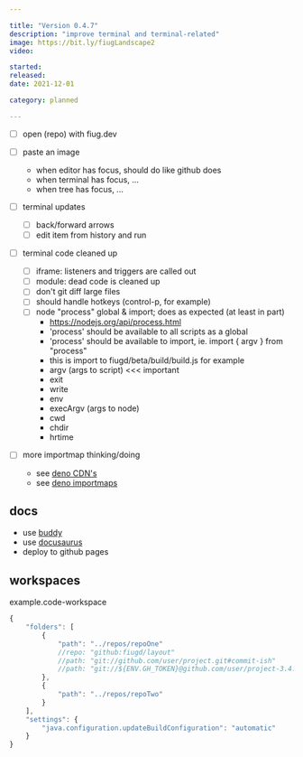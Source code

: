 ```yaml
---

title: "Version 0.4.7"
description: "improve terminal and terminal-related"
image: https://bit.ly/fiugLandscape2
video:

started:
released:
date: 2021-12-01

category: planned

---
```


- [ ] open (repo) with fiug.dev
- [ ] paste an image
	- when editor has focus, should do like github does
	- when terminal has focus, ...
	- when tree has focus, ...

- [ ] terminal updates
	- [ ] back/forward arrows
	- [ ] edit item from history and run

- [ ] terminal code cleaned up
	- [ ] iframe: listeners and triggers are called out
	- [ ] module: dead code is cleaned up
	- [ ] don't git diff large files
	- [ ] should handle hotkeys (control-p, for example)
	- [ ] node "process" global & import; does as expected (at least in part)
		- https://nodejs.org/api/process.html
		- 'process' should be available to all scripts as a global
		- 'process' should be available to import, ie. import { argv } from "process"
		- this is import to fiugd/beta/build/build.js for example
		- argv (args to script) <<< important
		- exit
		- write
		- env
		- execArgv (args to node)
		- cwd
		- chdir
		- hrtime

- [ ] more importmap thinking/doing
	- see [deno CDN's](https://deno.land/manual@v1.14.2/npm_nodejs/cdns)
	- see [deno importmaps](https://deno.land/manual@v1.14.2/npm_nodejs/import_maps)

## docs
- use [buddy](https://buddy.works/actions)
- use [docusaurus](https://docusaurus.io/docs/deployment)
- deploy to github pages


## workspaces

example.code-workspace
```javascript
{
	"folders": [
		{
			"path": "../repos/repoOne"
			//repo: "github:fiugd/layout"
			//path: "git://github.com/user/project.git#commit-ish"
			//path: "git://${ENV.GH_TOKEN}@github.com/user/project-3.4.0.git#commit-ish"
		},
		{
			"path": "../repos/repoTwo"
		}
	],
	"settings": {
		"java.configuration.updateBuildConfiguration": "automatic"
	}
}
```